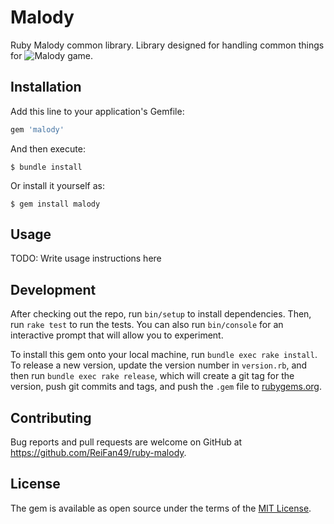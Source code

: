 # Malody

Ruby Malody common library. Library designed for handling common things for ![Malody](https://m.mugzone.net) game.

## Installation

Add this line to your application's Gemfile:

```ruby
gem 'malody'
```

And then execute:

    $ bundle install

Or install it yourself as:

    $ gem install malody

## Usage

TODO: Write usage instructions here

## Development

After checking out the repo, run `bin/setup` to install dependencies. Then, run `rake test` to run the tests. You can also run `bin/console` for an interactive prompt that will allow you to experiment.

To install this gem onto your local machine, run `bundle exec rake install`. To release a new version, update the version number in `version.rb`, and then run `bundle exec rake release`, which will create a git tag for the version, push git commits and tags, and push the `.gem` file to [rubygems.org](https://rubygems.org).

## Contributing

Bug reports and pull requests are welcome on GitHub at https://github.com/ReiFan49/ruby-malody.

## License

The gem is available as open source under the terms of the [MIT License](https://opensource.org/licenses/MIT).
